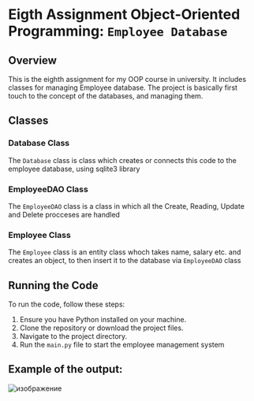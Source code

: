 # Eigth Assignment Object-Oriented Programming: `Employee Database`

## Overview

This is the eighth assignment for my OOP course in university. It includes classes for managing Employee database. The project is basically first touch to the concept of the databases, and managing them.

## Classes

### Database Class

The `Database` class is class which creates or connects this code to the employee database, using sqlite3 library

### EmployeeDAO Class

The `EmployeeDAO` class is a class in which all the Create, Reading, Update and Delete procceses are handled

### Employee Class

The `Employee` class is an entity class whoch takes name, salary etc. and creates an object, to then insert it to the database via `EmployeeDAO` class


## Running the Code

To run the code, follow these steps:

1. Ensure you have Python installed on your machine.
2. Clone the repository or download the project files.
3. Navigate to the project directory.
4. Run the `main.py` file to start the employee management system


## Example of the output:

![изображение](https://github.com/user-attachments/assets/fe9d85e6-9ea6-4119-9b45-7cbc6fa4fe07)

